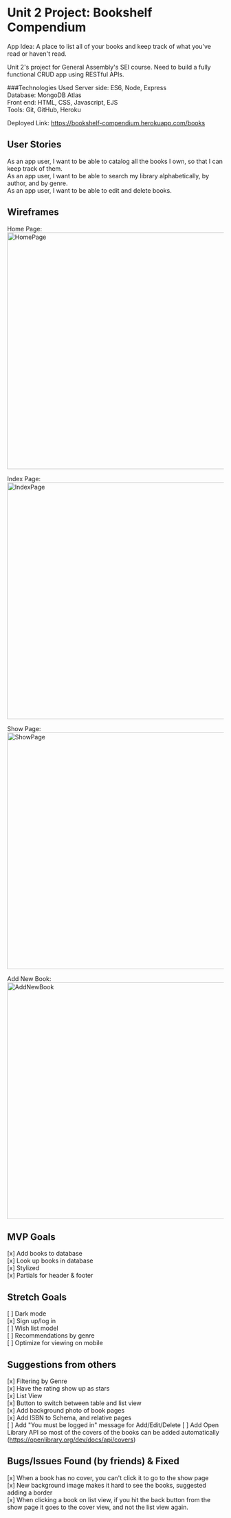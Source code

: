 # Unit 2 Project: Bookshelf Compendium

App Idea: 
A place to list all of your books and keep track of what you've read or haven't read.

Unit 2's project for General Assembly's SEI course. 
Need to build a fully functional CRUD app using RESTful APIs.

###Technologies Used
Server side: ES6, Node, Express\
Database: MongoDB Atlas\
Front end: HTML, CSS, Javascript, EJS\
Tools: Git, GitHub, Heroku

Deployed Link: https://bookshelf-compendium.herokuapp.com/books

## User Stories
As an app user, I want to be able to catalog all the books I own, so that I can keep track of them.\
As an app user, I want to be able to search my library alphabetically, by author, and by genre.\
As an app user, I want to be able to edit and delete books.
  
## Wireframes
Home Page: \
<img width="550" alt="HomePage" src="https://user-images.githubusercontent.com/6404196/135539167-0d4f69b8-425a-4f80-abaa-3e327ed83a46.png">

Index Page:\
<img width="550" alt="IndexPage" src="https://user-images.githubusercontent.com/6404196/135539173-16cfbf0b-f58f-4323-988f-42407d259d77.png">

Show Page:\
<img width="550" alt="ShowPage" src="https://user-images.githubusercontent.com/6404196/135539180-35437aa3-8004-4567-be48-ff8885cab31b.png">

Add New Book:\
<img width="550" alt="AddNewBook" src="https://user-images.githubusercontent.com/6404196/135539193-0cc11784-9881-4e88-aeec-7346370b096d.png">

## MVP Goals
[x] Add books to database\
[x] Look up books in database\
[x] Stylized\
[x] Partials for header & footer

## Stretch Goals
[ ] Dark mode\
[x] Sign up/log in\
[ ] Wish list model\
[ ] Recommendations by genre\
[ ] Optimize for viewing on mobile
  
## Suggestions from others
[x] Filtering by Genre\
[x] Have the rating show up as stars\
[x] List View\
[x] Button to switch between table and list view\
[x] Add background photo of book pages\
[x] Add ISBN to Schema, and relative pages\
[ ] Add "You must be logged in" message for Add/Edit/Delete
[ ] Add Open Library API so most of the covers of the books can be added automatically (https://openlibrary.org/dev/docs/api/covers)

## Bugs/Issues Found (by friends) & Fixed
[x] When a book has no cover, you can't click it to go to the show page\
[x] New background image makes it hard to see the books, suggested adding a border\
[x] When clicking a book on list view, if you hit the back button from the show page it goes to the cover view, and not the list view again. 

